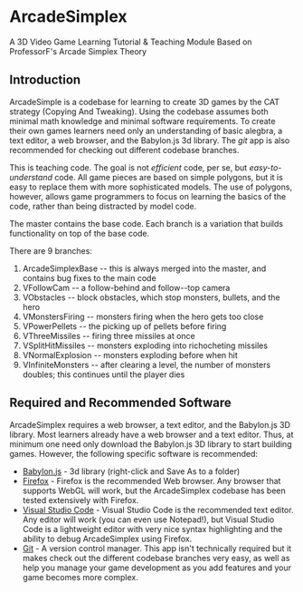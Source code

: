 # ArcadeSimplex
A 3D Video Game Learning Tutorial & Teaching Module Based on ProfessorF's Arcade Simplex Theory

## Introduction
ArcadeSimple is a codebase for learning to create 3D games by the CAT strategy (Copying And Tweaking). Using the codebase assumes both minimal math knowledge and minimal software requirements. To create their own games learners need only an understanding of basic alegbra, a text editor, a web browser, and the Babylon.js 3d library. The _git_ app is also recommended for checking out different codebase branches. 

This is teaching code. The goal is not _efficient_ code, per se, but _easy-to-understand_ code. All game pieces are based on simple polygons, but it is easy to replace them with more sophisticated models. The use of polygons, however, allows game programmers to focus on learning the basics of the code, rather than being distracted by model code. 

The master contains the base code.  Each branch is a variation that builds functionality on top of the base code. 

There are 9 branches:

1. ArcadeSimplexBase -- this is always merged into the master, and contains bug fixes to the main code
2. VFollowCam -- a follow-behind and follow--top camera
3. VObstacles -- block obstacles, which stop monsters, bullets, and the hero
4. VMonstersFiring -- monsters firing when the hero gets too close
5. VPowerPellets -- the picking up of pellets before firing
6. VThreeMissiles -- firing three missiles at once
7. VSplitHitMissiles -- monsters exploding into richocheting missiles
8. VNormalExplosion -- monsters exploding before when hit
9. VInfiniteMonsters -- after clearing a level, the number of monsters doubles; this continues until the player dies 

## Required and Recommended Software 
ArcadeSimplex requires a web browser, a text editor, and the Babylon.js 3D library. Most learners already have a web browser and a text editor. Thus, at minimum one need only download the Babylon.js 3D library to start building games. However, the following specific software is recommended:

* [Babylon.js](https://cdn.babylonjs.com/babylon.max.js) - 3d library (right-click and Save As to a folder)
* [Firefox](https://www.mozilla.org/en-US/firefox/new/) - Firefox is the recommended Web browser. Any browser that supports WebGL will work, but the ArcadeSimplex codebase has been tested extensively with Firefox.
* [Visual Studio Code](https://code.visualstudio.com/download) - Visual Studio Code is the recommended text editor. Any editor will work (you can even use Notepad!), but Visual Studio Code is a lightweight editor with very nice syntax highlighting and the ability to debug ArcadeSimplex using Firefox.
* [Git](https://git-scm.com/downloads) - A version control manager. This app isn't technically required but it makes check out the different codebase branches very easy, as well as help you manage your game development as you add features and your game becomes more complex.
